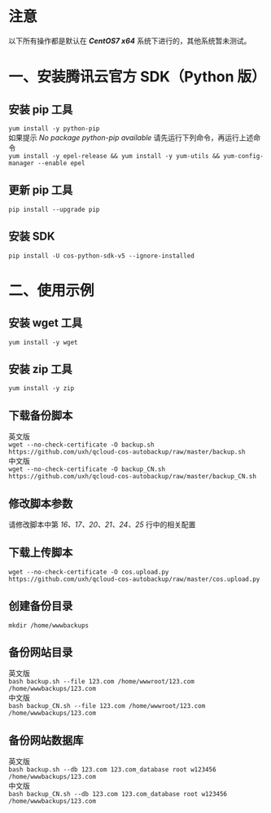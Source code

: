 # 注意
以下所有操作都是默认在 ***CentOS7 x64*** 系统下进行的，其他系统暂未测试。
# 一、安装腾讯云官方 SDK（Python 版）
## 安装 pip 工具
`yum install -y python-pip`<br>
如果提示 *No package python-pip available* 请先运行下列命令，再运行上述命令<br>
`yum install -y epel-release && yum install -y yum-utils && yum-config-manager --enable epel`
## 更新 pip 工具
`pip install --upgrade pip`
## 安装 SDK
`pip install -U cos-python-sdk-v5 --ignore-installed`
# 二、使用示例
## 安装 wget 工具
`yum install -y wget`
## 安装 zip 工具
`yum install -y zip`
## 下载备份脚本
英文版<br>
`wget --no-check-certificate -O backup.sh https://github.com/uxh/qcloud-cos-autobackup/raw/master/backup.sh`<br>
中文版<br>
`wget --no-check-certificate -O backup_CN.sh https://github.com/uxh/qcloud-cos-autobackup/raw/master/backup_CN.sh`
## 修改脚本参数
请修改脚本中第 *16、17、20、21、24、25* 行中的相关配置
## 下载上传脚本
`wget --no-check-certificate -O cos.upload.py https://github.com/uxh/qcloud-cos-autobackup/raw/master/cos.upload.py`<br>
## 创建备份目录
`mkdir /home/wwwbackups`
## 备份网站目录
英文版<br>
`bash backup.sh --file 123.com /home/wwwroot/123.com /home/wwwbackups/123.com`<br>
中文版<br>
`bash backup_CN.sh --file 123.com /home/wwwroot/123.com /home/wwwbackups/123.com`
## 备份网站数据库
英文版<br>
`bash backup.sh --db 123.com 123.com_database root w123456 /home/wwwbackups/123.com`<br>
中文版<br>
`bash backup_CN.sh --db 123.com 123.com_database root w123456 /home/wwwbackups/123.com`
